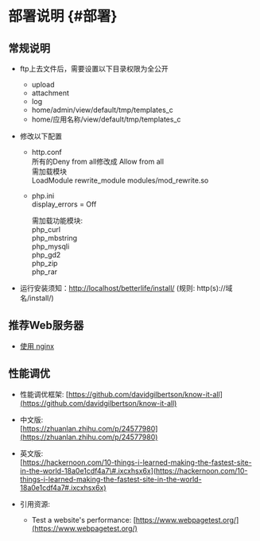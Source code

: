 # 部署说明 {#部署}

## 常规说明

* ftp上去文件后，需要设置以下目录权限为全公开

  * upload
  * attachment
  * log
  * home/admin/view/default/tmp/templates\_c
  * home/应用名称/view/default/tmp/templates\_c

* 修改以下配置

  * http.conf  
    所有的Deny from all修改成  Allow from all  
    需加载模块  
      LoadModule rewrite\_module modules/mod\_rewrite.so

  * php.ini  
    display\_errors = Off

    需加载功能模块:  
      php\_curl  
      php\_mbstring  
      php\_mysqli  
      php\_gd2  
      php\_zip  
      php\_rar

* 运行安装须知：[http://localhost/betterlife/install/](http://localhost/betterlife/install/) \(规则: http\(s\)://域名/install/\)

## 推荐Web服务器

* [使用 nginx](nginx.md)

## 性能调优

* 性能调优框架: [https://github.com/davidgilbertson/know-it-all](https://github.com/davidgilbertson/know-it-all)

* 中文版:  
  [https://zhuanlan.zhihu.com/p/24577980](https://zhuanlan.zhihu.com/p/24577980)

* 英文版:  
  [https://hackernoon.com/10-things-i-learned-making-the-fastest-site-in-the-world-18a0e1cdf4a7\#.ixcxhsx6x](https://hackernoon.com/10-things-i-learned-making-the-fastest-site-in-the-world-18a0e1cdf4a7#.ixcxhsx6x)

* 引用资源:

  * Test a website's performance:  [https://www.webpagetest.org/](https://www.webpagetest.org/)



